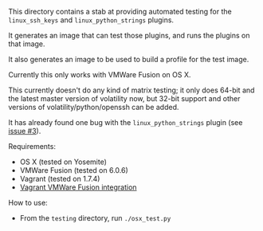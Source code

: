 This directory contains a stab at providing automated testing for the `linux_ssh_keys` and `linux_python_strings` plugins.

It generates an image that can test those plugins, and runs the plugins on that image.

It also generates an image to be used to build a profile for the test image.

Currently this only works with VMWare Fusion on OS X.

This currently doesn't do any kind of matrix testing; it only does 64-bit and the latest master version of volatility now, but 32-bit support and other versions of volatility/python/openssh can be added.

It has already found one bug with the `linux_python_strings` plugin (see [issue #3](https://github.com/cyli/volatility_plugins/issues/3)).


Requirements:

- OS X (tested on Yosemite)
- VMWare Fusion (tested on 6.0.6)
- Vagrant (tested on 1.7.4)
- [Vagrant VMWare Fusion integration](https://www.vagrantup.com/vmware)


How to use:

- From the `testing` directory, run `./osx_test.py`
